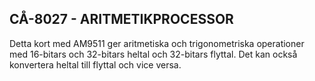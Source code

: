 ## CÅ-8027 - ARITMETIKPROCESSOR
Detta kort med AM9511 ger aritmetiska och trigonometriska operationer med 16-bitars och 32-bitars heltal och 32-bitars flyttal.
Det kan också konvertera heltal till flyttal och vice versa.
